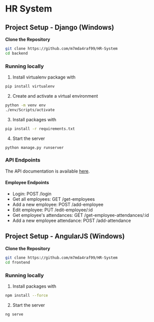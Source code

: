 # HR System
## Project Setup - Django (Windows)

**Clone the Repository**
   ``` bash
   git clone https://github.com/m7mda4raf99/HR-System
   cd backend
   ```
### Running locally
1. Install virtualenv package with
``` bash
pip install virtualenv
```
2. Create and activate a virtual environment
``` bash
python -m venv env
./env/Scripts/activate
```
3. Install packages with
``` bash
pip install -r requirements.txt
```
4. Start the server
```
python manage.py runserver
```

### API Endpoints

The API documentation is available [here](https://documenter.getpostman.com/view/13334663/2sA3XPDNnD).

#### Employee Endpoints

- Login: POST /login
- Get all employees: GET /get-employees
- Add a new employee: POST /add-employee
- Edit employee: PUT /edit-employee/:id
- Get employee's attendances: GET /get-employee-attendances/:id
- Add a new employee attendance: POST /add-attendance



## Project Setup - AngularJS (Windows)

**Clone the Repository**
   ``` bash
   git clone https://github.com/m7mda4raf99/HR-System
   cd frontend
   ```
### Running locally
1. Install packages with
``` bash
npm install --force
```
2. Start the server
```
ng serve
```
